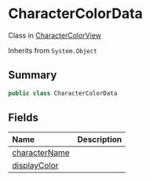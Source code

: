 # CharacterColorData

Class in [CharacterColorView](/api/csharp/yarn.unity.charactercolorview.md)

Inherits from `System.Object`

## Summary



```csharp
public class CharacterColorData
```

## Fields

|Name|Description|
|:---|:---|
|[characterName](/api/csharp/yarn.unity.charactercolorview.charactercolordata.charactername.md)||
|[displayColor](/api/csharp/yarn.unity.charactercolorview.charactercolordata.displaycolor.md)||

